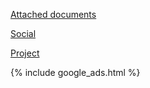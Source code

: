 
[Attached documents](attached_documents)

[Social](social)

[Project](project)

{% include google_ads.html %}
